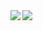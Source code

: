 <div>
<a href="https://readme-stats-cfgj2cxdy.vercel.app/api?username=keeganosler&count_private=true&show_icons=true&theme=tokyonight">
  <img  align="left" src="https://readme-stats-cfgj2cxdy.vercel.app/api?username=keeganosler&count_private=true&show_icons=true&theme=tokyonight" />
</a>
<a href="https://readme-stats-cfgj2cxdy.vercel.app/api/top-langs/?username=keeganosler&hide=php&theme=tokyonight">
  <img align="left" src="https://readme-stats-cfgj2cxdy.vercel.app/api/top-langs/?username=keeganosler&hide=php&theme=tokyonight" />
</a>
</div>

<!--
**keeganosler/keeganosler** is a ✨ _special_ ✨ repository because its `README.md` (this file) appears on your GitHub profile.

Here are some ideas to get you started:

- 🔭 I’m currently working on ...
- 🌱 I’m currently learning ...
- 👯 I’m looking to collaborate on ...
- 🤔 I’m looking for help with ...
- 💬 Ask me about ...
- 📫 How to reach me: ...
- 😄 Pronouns: ...
- ⚡ Fun fact: ...
-->
